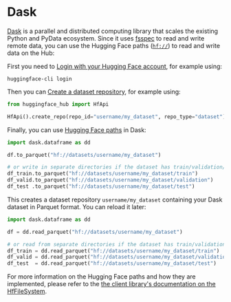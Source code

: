 # Dask

[Dask](https://github.com/dask/dask) is a parallel and distributed computing library that scales the existing Python and PyData ecosystem.
Since it uses [fsspec](https://filesystem-spec.readthedocs.io) to read and write remote data, you can use the Hugging Face paths ([`hf://`](https://huggingface.co/docs/huggingface_hub/guides/hf_file_system#integrations)) to read and write data on the Hub:

First you need to [Login with your Hugging Face account](https://huggingface.co/docs/huggingface_hub/quick-start#login), for example using:

```
huggingface-cli login
```

Then you can [Create a dataset repository](https://huggingface.co/docs/huggingface_hub/quick-start#create-a-repository), for example using:

```python
from huggingface_hub import HfApi

HfApi().create_repo(repo_id="username/my_dataset", repo_type="dataset")
```

Finally, you can use [Hugging Face paths](https://huggingface.co/docs/huggingface_hub/guides/hf_file_system#integrations) in Dask:

```python
import dask.dataframe as dd

df.to_parquet("hf://datasets/username/my_dataset")

# or write in separate directories if the dataset has train/validation/test splits
df_train.to_parquet("hf://datasets/username/my_dataset/train")
df_valid.to_parquet("hf://datasets/username/my_dataset/validation")
df_test .to_parquet("hf://datasets/username/my_dataset/test")
```

This creates a dataset repository `username/my_dataset` containing your Dask dataset in Parquet format.
You can reload it later:

```python
import dask.dataframe as dd

df = dd.read_parquet("hf://datasets/username/my_dataset")

# or read from separate directories if the dataset has train/validation/test splits
df_train = dd.read_parquet("hf://datasets/username/my_dataset/train")
df_valid = dd.read_parquet("hf://datasets/username/my_dataset/validation")
df_test  = dd.read_parquet("hf://datasets/username/my_dataset/test")
```

For more information on the Hugging Face paths and how they are implemented, please refer to the [the client library's documentation on the HfFileSystem](https://huggingface.co/docs/huggingface_hub/guides/hf_file_system).

